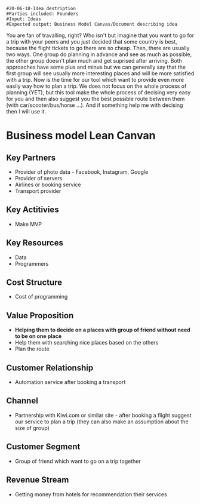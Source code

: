 	#20-06-18-Idea destription
	#Parties included: Founders
	#Input: Ideas
	#Expected output: Business Model Canvas/Document describing idea

You are fan of travalling, right? Who isn't but imagine that you want to go for a trip with your peers and you just decided that some country is best, because the flight tickets to go there are so cheap. Then, there are usually two ways. One group do planning in advance and see as much as possible, the other group doesn't plan much and get suprised after arriving. Both approaches have some plus and minus but we can generally say that the first group will see usually more interesting places and will be more satisfied with a trip. Now is the time for our tool which want to provide even more easily way how to plan a trip. We does not focus on the whole process of planning (YET), but this tool make the whole process of decising very easy for you and then also suggest you the best possible route between them (with car/scooter/bus/horse ...). And if something help me with decising then I will use it.

# Business model Lean Canvan

## Key Partners

 * Provider of photo data - Facebook, Instagram, Google
 * Provider of servers
 * Airlines or booking service
 * Transport provider

## Key Actitivies

 * Make MVP

## Key Resources

 * Data
 * Programmers

## Cost Structure

 * Cost of programming

## Value Proposition

 * **Helping them to decide on a places with group of friend without need to be on one place**
 * Help them with searching nice places based on the others
 * Plan the route

## Customer Relationship 

 * Automation service after booking a transport

## Channel

 * Partnership with Kiwi.com or similar site - after booking a flight suggest our service to plan a trip (they can also make an assumption about the size of group)

## Customer Segment

 * Group of friend which want to go on a trip together

## Revenue Stream

 * Getting money from hotels for recommendation their services

